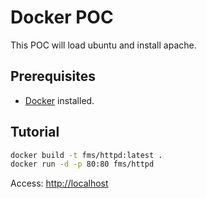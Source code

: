 # Docker POC

This POC will load ubuntu and install apache.

## Prerequisites

-   [Docker](https://www.docker.com/) installed.

## Tutorial

```bash
docker build -t fms/httpd:latest .
docker run -d -p 80:80 fms/httpd
```

Access: <http://localhost>
